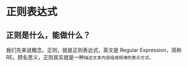 # 正则表达式

## 正则是什么，能做什么？

我们先来说概念。正则，就是正则表达式，英文是 Regular Expression，简称 RE。顾名思义，正则其实就是一种`描述文本内容组成规律的表示方式。`